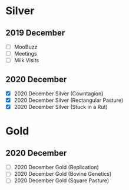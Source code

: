 # Silver
## 2019 December
- [ ] MooBuzz
- [ ] Meetings
- [ ] Milk Visits
## 2020 December
- [x] 2020 December Silver (Cowntagion)
- [x] 2020 December Silver (Rectangular Pasture)
- [x] 2020 December Silver (Stuck in a Rut)

# Gold
## 2020 December
- [ ] 2020 December Gold (Replication)
- [ ] 2020 December Gold (Bovine Genetics)
- [ ] 2020 December Gold (Square Pasture)
